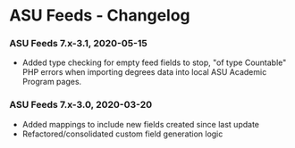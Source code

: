# ASU Feeds - Changelog

### ASU Feeds 7.x-3.1, 2020-05-15
- Added type checking for empty feed fields to stop, "of type Countable" PHP errors when importing
  degrees data into local ASU Academic Program pages.

### ASU Feeds 7.x-3.0, 2020-03-20
- Added mappings to include new fields created since last update
- Refactored/consolidated custom field generation logic
